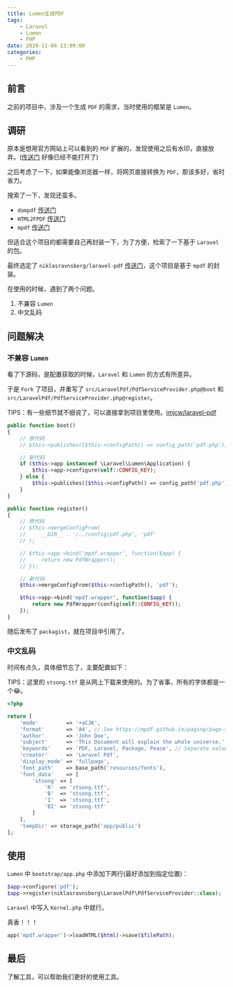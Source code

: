 ```yaml
---
title: Lumen生成PDF
tags:
    - Laravel
    - Lumen
    - PHP
date: 2020-11-04 13:09:00
categories:
    - PHP
---
```


## 前言

之前的项目中，涉及一个生成 `PDF` 的需求，当时使用的框架是 `Lumen`。

## 调研

原本是想用官方网站上可以看到的 `PDF` 扩展的，发现使用之后有水印，直接放弃。([传送门](https://www.php.net/manual/zh/ref.pdf.php) 好像已经不能打开了)

之后考虑了一下，如果能像浏览器一样，将网页直接转换为 `PDF`，那该多好，省时省力。

搜索了一下，发现还蛮多。

- `dompdf` [传送门](https://github.com/dompdf/dompdf)
- `HTML2FPDF` [传送门](https://github.com/renatoac83/html2fpdf)
- `mpdf` [传送门](https://github.com/mpdf/mpdf)

但适合这个项目的都需要自己再封装一下，为了方便，检索了一下基于 `Laravel` 的包。

最终选定了 `niklasravnsborg/laravel-pdf` [传送门](https://github.com/niklasravnsborg/laravel-pdf)，这个项目是基于 `mpdf` 的封装。

在使用的时候，遇到了两个问题。

1. 不兼容 `Lumen`
2. 中文乱码

## 问题解决

### 不兼容 `Lumen`

看了下源码，是配置获取的时候，`Laravel` 和 `Lumen` 的方式有所差异。

于是 `Fork` 了项目，并重写了 `src/LaravelPdf/PdfServiceProvider.php@boot` 和 `src/LaravelPdf/PdfServiceProvider.php@register`。

TIPS：有一些细节就不细说了，可以直接拿到项目里使用。[imjcw/laravel-pdf](https://github.com/imjcw/laravel-pdf)

```php
public function boot()
{
    // 原代码
    // $this->publishes([$this->configPath() => config_path('pdf.php')]);

    // 新代码
    if ($this->app instanceof \Laravel\Lumen\Application) {
        $this->app->configure(self::CONFIG_KEY);
    } else {
        $this->publishes([$this->configPath() => config_path('pdf.php')]);
    }
}

public function register()
{
    // 原代码
    // $this->mergeConfigFrom(
    //     __DIR__ . '/../config/pdf.php', 'pdf'
    // );

    // $this->app->bind('mpdf.wrapper', function($app) {
    //     return new PdfWrapper();
    // });

    // 新代码
    $this->mergeConfigFrom($this->configPath(), 'pdf');

    $this->app->bind('mpdf.wrapper', function($app) {
        return new PdfWrapper(config(self::CONFIG_KEY));
    });
}
```

 随后发布了 `packagist`，就在项目中引用了。

### 中文乱码

时间有点久，具体细节忘了，主要配置如下：

TIPS：这里的 `stsong.ttf` 是从网上下载来使用的。为了省事，所有的字体都是一个😂。

```php
<?php

return [
    'mode'         => '+aCJK',
    'format'       => 'A4', // See https://mpdf.github.io/paging/page-size-orientation.html
    'author'       => 'John Doe',
    'subject'      => 'This Document will explain the whole universe.',
    'keywords'     => 'PDF, Laravel, Package, Peace', // Separate values with comma
    'creator'      => 'Laravel Pdf',
    'display_mode' => 'fullpage',
    'font_path'    => base_path('resources/fonts'),
    'font_data'    => [
        'stsong' => [
            'R'  => 'stsong.ttf',
            'B'  => 'stsong.ttf',
            'I'  => 'stsong.ttf',
            'BI' => 'stsong.ttf'
        ]
    ],
    'tempDir' => storage_path('app/public')
];
```

## 使用

`Lumen` 中 `bootstrap/app.php` 中添加下两行(最好添加到指定位置)：

```php
$app->configure('pdf');
$app->register(niklasravnsborg\LaravelPdf\PdfServiceProvider::class);
```

`Laravel` 中写入 `Kernel.php` 中就行。

真香！！！

```php
app('mpdf.wrapper')->loadHTML($html)->save($filePath);
```

## 最后

了解工具，可以帮助我们更好的使用工具。